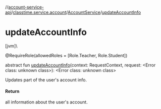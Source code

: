 //[account-service-api](../../../index.md)/[classtime.service.account](../index.md)/[AccountService](index.md)/[updateAccountInfo](update-account-info.md)

# updateAccountInfo

[jvm]\

@RequireRole(allowedRoles = [Role.Teacher, Role.Student])

abstract fun [updateAccountInfo](update-account-info.md)(context: RequestContext, request: &lt;Error class: unknown class&gt;): &lt;Error class: unknown class&gt;

Updates part of the user's account info.

#### Return

all information about the user's account.
